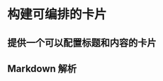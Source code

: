 # 构建可编排的卡片

## 提供一个可以配置标题和内容的卡片

<code src="./demos/basic.tsx"></code>

## Markdown 解析

<code src="./demos/markdown.tsx"></code>
